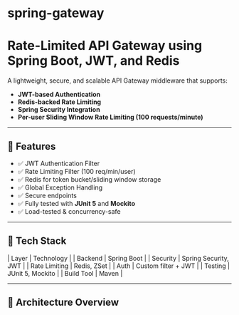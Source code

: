 # spring-gateway

# Rate-Limited API Gateway using Spring Boot, JWT, and Redis

A lightweight, secure, and scalable API Gateway middleware that supports:
- **JWT-based Authentication**
- **Redis-backed Rate Limiting**
- **Spring Security Integration**
- **Per-user Sliding Window Rate Limiting (100 requests/minute)**

---

## 📌 Features

- ✅ JWT Authentication Filter
- ✅ Rate Limiting Filter (100 req/min/user)
- ✅ Redis for token bucket/sliding window storage
- ✅ Global Exception Handling
- ✅ Secure endpoints
- ✅ Fully tested with **JUnit 5** and **Mockito**
- ✅ Load-tested & concurrency-safe

---

## 🚀 Tech Stack

| Layer            | Technology         |
| Backend          | Spring Boot        |
| Security         | Spring Security, JWT |
| Rate Limiting    | Redis, ZSet        |
| Auth             | Custom filter + JWT |
| Testing          | JUnit 5, Mockito   |
| Build Tool       | Maven              |

---

## 🧠 Architecture Overview

